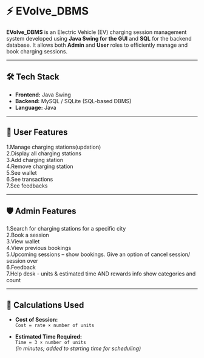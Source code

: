 # ⚡ EVolve_DBMS

**EVolve_DBMS** is an Electric Vehicle (EV) charging session management system developed using **Java Swing for the GUI** and **SQL** for the backend database. It allows both **Admin** and **User** roles to efficiently manage and book charging sessions.

---

## 🛠️ Tech Stack

- **Frontend:** Java Swing
- **Backend:** MySQL / SQLite (SQL-based DBMS)
- **Language:** Java

---

## 👤 User Features

1.Manage charging stations(updation)<br>
2.Display all charging stations<br>
3.Add charging station<br>
4.Remove charging station<br>
5.See wallet<br>
6.See transactions<br>
7.See feedbacks<br>

---

## 🛡 Admin Features

1.Search for charging stations for a specific city<br>
2.Book a session<br>
3.View wallet<br>
4.View previous bookings<br>
5.Upcoming sessions – show bookings. Give an option of cancel session/ session over<br>
6.Feedback<br>
7.Help desk - units & estimated time AND rewards info show categories and count<br>

---

## 📐 Calculations Used

- **Cost of Session:**  
  `Cost = rate × number of units`

- **Estimated Time Required:**  
  `Time = 3 × number of units`  
  *(in minutes; added to starting time for scheduling)*


